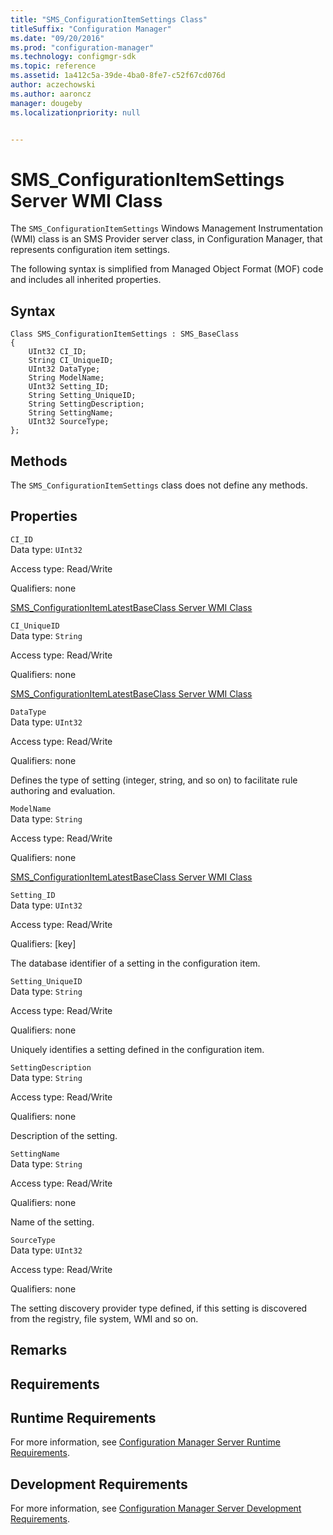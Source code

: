 ```yaml
---
title: "SMS_ConfigurationItemSettings Class"
titleSuffix: "Configuration Manager"
ms.date: "09/20/2016"
ms.prod: "configuration-manager"
ms.technology: configmgr-sdk
ms.topic: reference
ms.assetid: 1a412c5a-39de-4ba0-8fe7-c52f67cd076d
author: aczechowski
ms.author: aaroncz
manager: dougeby
ms.localizationpriority: null


---
```

# SMS_ConfigurationItemSettings Server WMI Class
The `SMS_ConfigurationItemSettings` Windows Management Instrumentation (WMI) class is an SMS Provider server class, in Configuration Manager, that represents configuration item settings.  

 The following syntax is simplified from Managed Object Format (MOF) code and includes all inherited properties.  

## Syntax  

```  
Class SMS_ConfigurationItemSettings : SMS_BaseClass  
{  
    UInt32 CI_ID;  
    String CI_UniqueID;  
    UInt32 DataType;  
    String ModelName;  
    UInt32 Setting_ID;  
    String Setting_UniqueID;  
    String SettingDescription;  
    String SettingName;  
    UInt32 SourceType;  
};  
```  

## Methods  
 The `SMS_ConfigurationItemSettings` class does not define any methods.  

## Properties  
 `CI_ID`  
 Data type: `UInt32`  

 Access type: Read/Write  

 Qualifiers: none  

 [SMS_ConfigurationItemLatestBaseClass Server WMI Class](../../../develop/reference/compliance/sms_configurationitemlatestbaseclass-server-wmi-class.md)  

 `CI_UniqueID`  
 Data type: `String`  

 Access type: Read/Write  

 Qualifiers: none  

 [SMS_ConfigurationItemLatestBaseClass Server WMI Class](../../../develop/reference/compliance/sms_configurationitemlatestbaseclass-server-wmi-class.md)  

 `DataType`  
 Data type: `UInt32`  

 Access type: Read/Write  

 Qualifiers: none  

 Defines the type of setting (integer, string, and so on) to facilitate rule authoring and evaluation.  

 `ModelName`  
 Data type: `String`  

 Access type: Read/Write  

 Qualifiers: none  

 [SMS_ConfigurationItemLatestBaseClass Server WMI Class](../../../develop/reference/compliance/sms_configurationitemlatestbaseclass-server-wmi-class.md)  

 `Setting_ID`  
 Data type: `UInt32`  

 Access type: Read/Write  

 Qualifiers: [key]  

 The database identifier of a setting in the configuration item.  

 `Setting_UniqueID`  
 Data type: `String`  

 Access type: Read/Write  

 Qualifiers: none  

 Uniquely identifies a setting defined in the configuration item.  

 `SettingDescription`  
 Data type: `String`  

 Access type: Read/Write  

 Qualifiers: none  

 Description of the setting.  

 `SettingName`  
 Data type: `String`  

 Access type: Read/Write  

 Qualifiers: none  

 Name of the setting.  

 `SourceType`  
 Data type: `UInt32`  

 Access type: Read/Write  

 Qualifiers: none  

 The setting discovery provider type defined, if this setting is discovered from the registry, file system, WMI and so on.  

## Remarks  

## Requirements  

## Runtime Requirements  
 For more information, see [Configuration Manager Server Runtime Requirements](../../../develop/core/reqs/server-runtime-requirements.md).  

## Development Requirements  
 For more information, see [Configuration Manager Server Development Requirements](../../../develop/core/reqs/server-development-requirements.md).

